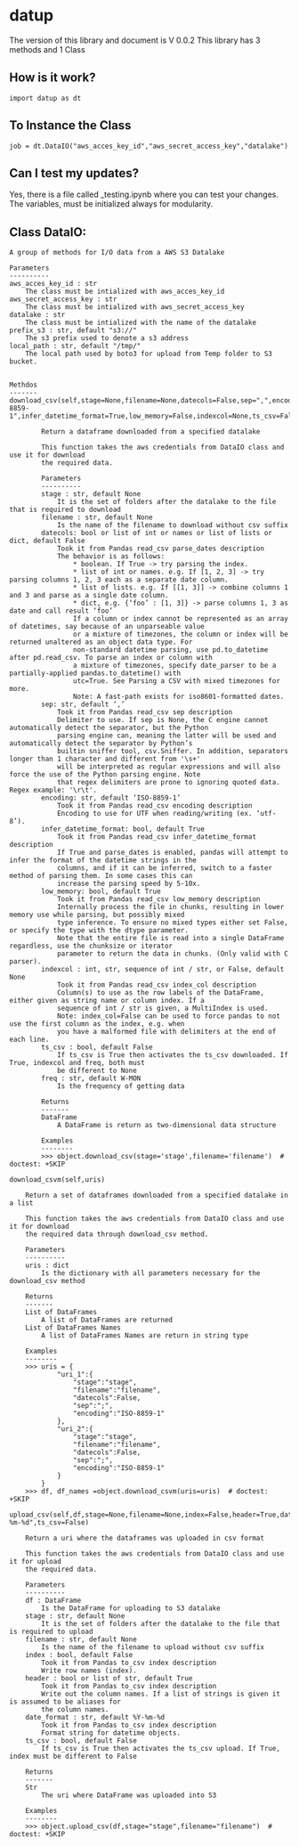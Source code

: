 # datup                                                   


The version of this library and document is V 0.0.2
This library has 3 methods and 1 Class

## How is it work?
    import datup as dt

## To Instance the Class
    job = dt.DataIO("aws_acces_key_id","aws_secret_access_key","datalake")

## Can I test my updates?
Yes, there is a file called _testing.ipynb where you can test your changes. The variables, 
must be initialized always for modularity.

## Class DataIO:
    A group of methods for I/O data from a AWS S3 Datalake
    
    Parameters
    ----------
    aws_acces_key_id : str
        The class must be intialized with aws_acces_key_id
    aws_secret_access_key : str
        The class must be intialized with aws_secret_access_key
    datalake : str
        The class must be intialized with the name of the datalake
    prefix_s3 : str, default "s3://"
        The s3 prefix used to denote a s3 address
    local_path : str, default "/tmp/"
        The local path used by boto3 for upload from Temp folder to S3 bucket.
        
    
    Methdos
    -------
    download_csv(self,stage=None,filename=None,datecols=False,sep=",",encoding="ISO-8859-1",infer_datetime_format=True,low_memory=False,indexcol=None,ts_csv=False,freq=None)
        
            Return a dataframe downloaded from a specified datalake
    
            This function takes the aws credentials from DataIO class and use it for download 
            the required data.
    
            Parameters
            ----------
            stage : str, default None
                It is the set of folders after the datalake to the file that is required to download 
            filename : str, default None
                Is the name of the filename to download without csv suffix
            datecols: bool or list of int or names or list of lists or dict, default False
                Took it from Pandas read_csv parse_dates description
                The behavior is as follows:
                    * boolean. If True -> try parsing the index.
                    * list of int or names. e.g. If [1, 2, 3] -> try parsing columns 1, 2, 3 each as a separate date column.
                    * list of lists. e.g. If [[1, 3]] -> combine columns 1 and 3 and parse as a single date column.
                    * dict, e.g. {‘foo’ : [1, 3]} -> parse columns 1, 3 as date and call result ‘foo’
                    If a column or index cannot be represented as an array of datetimes, say because of an unparseable value
                    or a mixture of timezones, the column or index will be returned unaltered as an object data type. For
                    non-standard datetime parsing, use pd.to_datetime after pd.read_csv. To parse an index or column with
                    a mixture of timezones, specify date_parser to be a partially-applied pandas.to_datetime() with
                    utc=True. See Parsing a CSV with mixed timezones for more.
                    Note: A fast-path exists for iso8601-formatted dates.
            sep: str, default ‘,’
                Took it from Pandas read_csv sep description
                Delimiter to use. If sep is None, the C engine cannot automatically detect the separator, but the Python
                parsing engine can, meaning the latter will be used and automatically detect the separator by Python’s
                builtin sniffer tool, csv.Sniffer. In addition, separators longer than 1 character and different from '\s+'
                will be interpreted as regular expressions and will also force the use of the Python parsing engine. Note
                that regex delimiters are prone to ignoring quoted data. Regex example: '\r\t'.
            encoding: str, default ‘ISO-8859-1’
                Took it from Pandas read_csv encoding description
                Encoding to use for UTF when reading/writing (ex. ‘utf-8’).
            infer_datetime_format: bool, default True
                Took it from Pandas read_csv infer_datetime_format description
                If True and parse_dates is enabled, pandas will attempt to infer the format of the datetime strings in the
                columns, and if it can be inferred, switch to a faster method of parsing them. In some cases this can
                increase the parsing speed by 5-10x.
            low_memory: bool, default True
                Took it from Pandas read_csv low_memory description
                Internally process the file in chunks, resulting in lower memory use while parsing, but possibly mixed
                type inference. To ensure no mixed types either set False, or specify the type with the dtype parameter.
                Note that the entire file is read into a single DataFrame regardless, use the chunksize or iterator
                parameter to return the data in chunks. (Only valid with C parser).
            indexcol : int, str, sequence of int / str, or False, default None
                Took it from Pandas read_csv index_col description
                Column(s) to use as the row labels of the DataFrame, either given as string name or column index. If a
                sequence of int / str is given, a MultiIndex is used. 
                Note: index_col=False can be used to force pandas to not use the first column as the index, e.g. when
                you have a malformed file with delimiters at the end of each line.
            ts_csv : bool, default False
                If ts_csv is True then activates the ts_csv downloaded. If True, indexcol and freq, both must
                be different to None
            freq : str, default W-MON
                Is the frequency of getting data
                
            Returns
            -------
            DataFrame
                A DataFrame is return as two-dimensional data structure
    
            Examples
            --------
            >>> object.download_csv(stage='stage',filename='filename')  # doctest: +SKIP
    
    download_csvm(self,uris)

        Return a set of dataframes downloaded from a specified datalake in a list

        This function takes the aws credentials from DataIO class and use it for download 
        the required data through download_csv method.

        Parameters
        ----------
        uris : dict
            Is the dictionary with all parameters necessary for the download_csv method
        
        Returns
        -------
        List of DataFrames
            A list of DataFrames are returned
        List of DataFrames Names
            A list of DataFrames Names are return in string type
        
        Examples
        --------
        >>> uris = {
                "uri_1":{
                    "stage":"stage",
                    "filename":"filename",
                    "datecols":False,
                    "sep":";",
                    "encoding":"ISO-8859-1"
                },
                "uri_2":{
                    "stage":"stage",
                    "filename":"filename",
                    "datecols":False,
                    "sep":";",
                    "encoding":"ISO-8859-1"
                }
            }
        >>> df, df_names =object.download_csvm(uris=uris)  # doctest: +SKIP

    upload_csv(self,df,stage=None,filename=None,index=False,header=True,date_format="%Y-%m-%d",ts_csv=False)

        Return a uri where the dataframes was uploaded in csv format 

        This function takes the aws credentials from DataIO class and use it for upload
        the required data.

        Parameters
        ----------
        df : DataFrame
            Is the DataFrame for uploading to S3 datalake
        stage : str, default None
            It is the set of folders after the datalake to the file that is required to upload 
        filename : str, default None
            Is the name of the filename to upload without csv suffix
        index : bool, default False
            Took it from Pandas to_csv index description
            Write row names (index).
        header : bool or list of str, default True
            Took it from Pandas to_csv index description
            Write out the column names. If a list of strings is given it is assumed to be aliases for
            the column names.
        date_format : str, default %Y-%m-%d
            Took it from Pandas to_csv index description
            Format string for datetime objects.
        ts_csv : bool, default False
            If ts_csv is True then activates the ts_csv upload. If True, index must be different to False
        
        Returns
        -------
        Str
            The uri where DataFrame was uploaded into S3
                
        Examples
        --------
        >>> object.upload_csv(df,stage="stage",filename="filename")  # doctest: +SKIP
    
            